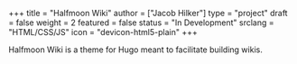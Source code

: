 +++
title = "Halfmoon Wiki"
author = ["Jacob Hilker"]
type = "project"
draft = false
weight = 2
featured = false
status = "In Development"
srclang = "HTML/CSS/JS"
icon = "devicon-html5-plain"
+++

Halfmoon Wiki is a theme for Hugo meant to facilitate building wikis.